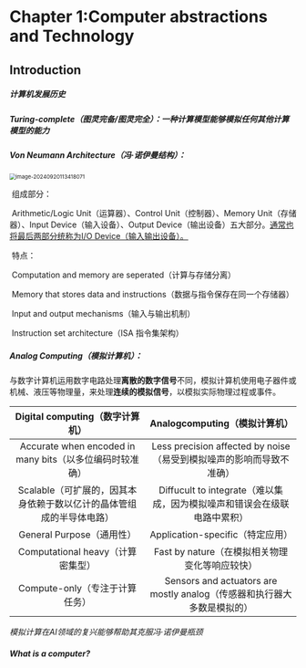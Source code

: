 # Chapter 1:Computer abstractions and Technology

## Introduction

##### 	计算机发展历史

##### 	Turing-complete（图灵完备/图灵完全）：一种计算模型能够模拟任何其他计算模型的能力

##### 	Von Neumann Architecture（冯·诺伊曼结构）：

<img src="C:\Users\28067\AppData\Roaming\Typora\typora-user-images\image-20240920113418071.png" alt="image-20240920113418071" style="zoom: 67%;" />

​	组成部分：

​		Arithmetic/Logic Unit（运算器）、Control Unit（控制器）、Memory Unit（存储器）、Input Device（输入设备）、Output Device（输出设备）五大部分。<u>通常也将最后两部分统称为I/O Device（输入输出设备）。</u>

​	特点：

​		Computation and memory are seperated（计算与存储分离）

​		Memory that stores data and instructions（数据与指令保存在同一个存储器）

​		Input and output mechanisms（输入与输出机制）

​		Instruction set architecture（ISA 指令集架构）

##### Analog Computing（模拟计算机）：

​		与数字计算机运用数字电路处理**离散的数字信号**不同，模拟计算机使用电子器件或机械、液压等物理量，来处理**连续的模拟信号**，以模拟实际物理过程或事件。

Digital computing（数字计算机） | Analogcomputing（模拟计算机）
:-:|:-:
Accurate when encoded in many bits（以多位编码时较准确）| Less precision affected by noise （易受到模拟噪声的影响而导致不准确）
Scalable（可扩展的，因其本身依赖于数以亿计的晶体管组成的半导体电路） | Diffucult to integrate（难以集成，因为模拟噪声和错误会在级联电路中累积）
General Purpose（通用性） | Application-specific（特定应用）
Computational heavy（计算密集型） | Fast by nature（在模拟相关物理变化等响应较快）
Compute-only（专注于计算任务） | Sensors and actuators are mostly analog（传感器和执行器大多数是模拟的）

*模拟计算在AI领域的复兴能够帮助其克服冯·诺伊曼瓶颈*

##### What is a computer?

​		
